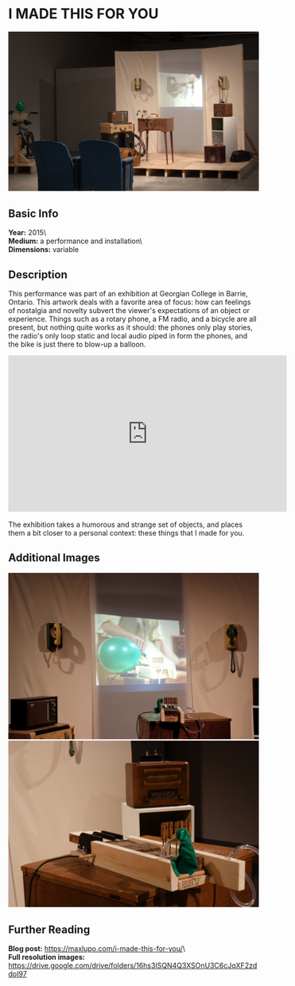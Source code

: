 # I MADE THIS FOR YOU

<img src="https://github.com/mlupo/artwork-docs/raw/master/images/I_Made_this_for_you.jpg" width="600">

## Basic Info
**Year:** 2015\  
**Medium:** a performance and installation\  
**Dimensions:** variable

## Description
This performance was part of an exhibition at Georgian College in Barrie, Ontario. This artwork deals with a favorite area of focus: how can feelings of nostalgia and novelty subvert the viewer's expectations of an object or experience. Things such as a rotary phone, a FM radio, and a bicycle are all present, but nothing quite works as it should: the phones only play stories, the radio's only loop static and local audio piped in form the phones, and the bike is just there to blow-up a balloon.

<iframe width="560" height="315" src="https://www.youtube-nocookie.com/embed/Z8z9Puo24y8?rel=0" frameborder="0" allow="autoplay; encrypted-media" allowfullscreen></iframe>

The exhibition takes a humorous and strange set of objects, and places them a bit closer to a personal context: these things that I made for you.

## Additional Images

<img src="https://github.com/mlupo/artwork-docs/raw/master/images/I_Made_this_balloon.jpg" width="600">

<img src="https://github.com/mlupo/artwork-docs/raw/master/images/I_made_this_piano.jpg" width="600">

## Further Reading
**Blog post:** <https://maxlupo.com/i-made-this-for-you/>\  
**Full resolution images:** <https://drive.google.com/drive/folders/16hs3ISQN4Q3XSOnU3C6cJqXF2zddoI97>
